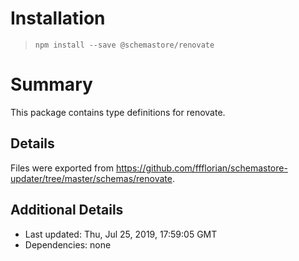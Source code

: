 # Installation
> `npm install --save @schemastore/renovate`

# Summary
This package contains type definitions for renovate.

## Details
Files were exported from https://github.com/ffflorian/schemastore-updater/tree/master/schemas/renovate.

## Additional Details
* Last updated: Thu, Jul 25, 2019, 17:59:05 GMT
* Dependencies: none

